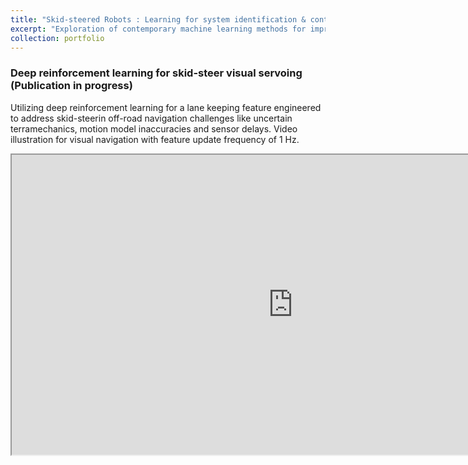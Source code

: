 ```yaml
---
title: "Skid-steered Robots : Learning for system identification & control"
excerpt: "Exploration of contemporary machine learning methods for improved motion planning and controls for skid-steered wheeled mobile robots. <br/> <img src='/images/SkidSteerTN_A.jpg'> <br/> Add something here"
collection: portfolio
---
```


### Deep reinforcement learning for skid-steer visual servoing (Publication in progress) 

Utilizing deep reinforcement learning for a lane keeping feature engineered to address skid-steerin off-road navigation challenges like uncertain terramechanics, motion model inaccuracies and sensor delays.
Video illustration for visual navigation with feature update frequency of 1 Hz.

<iframe src="https://drive.google.com/file/d/1tH3SoMyIDk6CS9fLsMas2zz-V2X6w-Rk/preview" width="900" height="480" allow="autoplay"></iframe>
